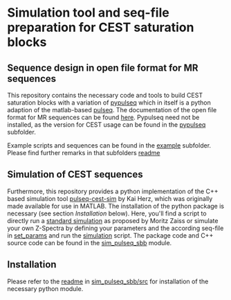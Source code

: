 # Simulation tool and seq-file preparation for CEST saturation blocks

## Sequence design in open file format for MR sequences
This repository contains the necessary code and tools to build CEST saturation blocks with a variation of [pypulseq](https://github.com/imr-framework/pypulseq)
which in itself is a python adaption of the matlab-based [pulseq](https://github.com/pulseq/pulseq). The documentation
of the open file format for MR sequences can be found [here](https://pulseq.github.io/specification.pdf). Pypulseq need
not be installed, as the version for CEST usage can be found in the [pypulseq](pypulseq) subfolder.

Example scripts and sequences can be found in the [example](./example) subfolder. Please find further remarks in that subfolders [readme](./example/readme.md)

## Simulation of CEST sequences
Furthermore, this repository provides a python implementation of the C++ based simulation tool [pulseq-cest-sim](https://github.com/kherz/pulseq-cest/tree/master/pulseq-cest-sim)
by Kai Herz, which was originally made available for use in MATLAB. The installation of the python package is necessary 
(see section *Installation* below). Here, you'll find a script to directly run a [standard simulation](standard_cest_sim.py) as proposed by Moritz Zaiss or simulate your own Z-Spectra by defining your
parameters and the according seq-file in [set_params](set_params.py) and run the [simulation](simulation.py) script. The
package code and C++ source code can be found in the [sim_pulseq_sbb](sim_pulseq_sbb) module.

## Installation
Please refer to the [readme](./sim_pulseq_sbb/src/readme.md) in [sim_pulseq_sbb/src](./sim_pulseq_sbb/src) for 
installation of the necessary python module.
